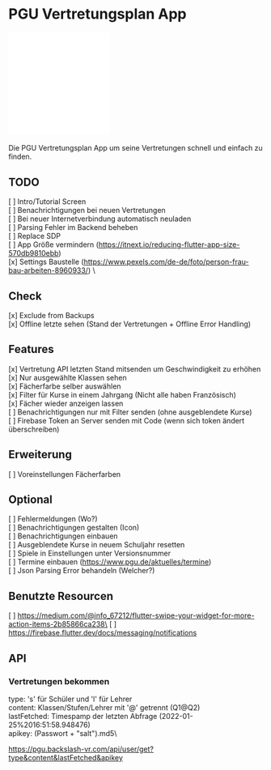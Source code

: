 # PGU Vertretungsplan App

<img src="./assets/pgu.svg" width="200">

Die PGU Vertretungsplan App um seine Vertretungen schnell und einfach zu finden.

## TODO
[ ] Intro/Tutorial Screen\
[ ] Benachrichtigungen bei neuen Vertretungen\
[ ] Bei neuer Internetverbindung automatisch neuladen\
[ ] Parsing Fehler im Backend beheben\
[ ] Replace SDP\
[ ] App Größe vermindern (https://itnext.io/reducing-flutter-app-size-570db9810ebb) \
[x] Settings Baustelle (https://www.pexels.com/de-de/foto/person-frau-bau-arbeiten-8960933/) \

## Check
[x] Exclude from Backups\
[x] Offline letzte sehen (Stand der Vertretungen + Offline Error Handling)

## Features
[x] Vertretung API letzten Stand mitsenden um Geschwindigkeit zu erhöhen\
[x] Nur ausgewählte Klassen sehen\
[x] Fächerfarbe selber auswählen\
[x] Filter für Kurse in einem Jahrgang (Nicht alle haben Französisch)\
[x] Fächer wieder anzeigen lassen\
[ ] Benachrichtigungen nur mit Filter senden (ohne ausgeblendete Kurse)\
[ ] Firebase Token an Server senden mit Code (wenn sich token ändert überschreiben)

## Erweiterung
[ ] Voreinstellungen Fächerfarben

## Optional
[ ] Fehlermeldungen (Wo?)\
[ ] Benachrichtigungen gestalten (Icon)\
[ ] Benachrichtigungen einbauen\
[ ] Ausgeblendete Kurse in neuem Schuljahr resetten\
[ ] Spiele in Einstellungen unter Versionsnummer\
[ ] Termine einbauen (https://www.pgu.de/aktuelles/termine)\
[ ] Json Parsing Error behandeln (Welcher?)

## Benutzte Resourcen
[ ] https://medium.com/@info_67212/flutter-swipe-your-widget-for-more-action-items-2b85866ca238\
[ ] https://firebase.flutter.dev/docs/messaging/notifications

## API

### Vertretungen bekommen
type: 's' für Schüler und 'l' für Lehrer\
content: Klassen/Stufen/Lehrer mit '@' getrennt (Q1@Q2)\
lastFetched: Timespamp der letzten Abfrage (2022-01-25%2016:51:58.948476)\
apikey: (Passwort + "salt").md5\

https://pgu.backslash-vr.com/api/user/get?type&content&lastFetched&apikey

